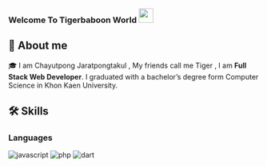 ### Welcome To Tigerbaboon World <img src="https://media.giphy.com/media/hvRJCLFzcasrR4ia7z/giphy.gif" width="29px" height="29px">

## 🚀 About me

🎓 I am Chayutpong Jaratpongtakul , My friends call me Tiger , I am **Full Stack Web Developer**. I graduated with a bachelor’s degree form Computer Science in Khon Kaen University.

## 🛠️ Skills

### Languages

![javascript](https://img.shields.io/badge/JavaScript-323330?style=for-the-badge&logo=javascript&logoColor=F7DF1E)
![php](https://img.shields.io/badge/Php-777BB4?style=for-the-badge&logo=php&logoColor=FFFFFF)
![dart](https://img.shields.io/badge/Dart-28B6F6?style=for-the-badge&logo=dart&logoColor=white)

<!--
**tigerbaboon/tigerbaboon** is a ✨ _special_ ✨ repository because its `README.md` (this file) appears on your GitHub profile.

Here are some ideas to get you started:

- 🔭 I’m currently working on ...
- 🌱 I’m currently learning ...
- 👯 I’m looking to collaborate on ...
- 🤔 I’m looking for help with ...
- 💬 Ask me about ...
- 📫 How to reach me: ...
- 😄 Pronouns: ...
- ⚡ Fun fact: ...
-->
